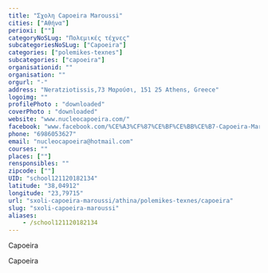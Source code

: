 ```yaml
---
title: "Σχολη Capoeira Maroussi"
cities: ["Αθήνα"]
perioxi: [""]
categoryNoSLug: "Πολεμικές τέχνες"
subcategoriesNoSLug: ["Capoeira"]
categories: ["polemikes-texnes"]
subcategories: ["capoeira"]
organisationid: ""
organisation: ""
orgurl: "-"
address: "Neratziotissis,73 Μαρούσι, 151 25 Athens, Greece"
logoimg: ""
profilePhoto : "downloaded"
coverPhoto : "downloaded"
website: "www.nucleocapoeira.com/"
facebook: "www.facebook.com/%CE%A3%CF%87%CE%BF%CE%BB%CE%B7-Capoeira-Maroussi-Athens/198266913558420"
phone: "6986053627"
email: "nucleocapoeira@hotmail.com"
courses: ""
places: [""]
rensponsibles: ""
zipcode: [""]
UID: "school121120182134"
latitude: "38,04912"
longitude: "23,79715"
url: "sxoli-capoeira-maroussi/athina/polemikes-texnes/capoeira"
slug: "sxoli-capoeira-maroussi"
aliases:
    - /school121120182134
---
```



Capoeira

Capoeira